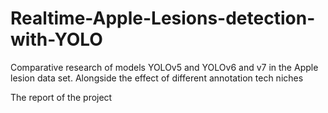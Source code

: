 # Realtime-Apple-Lesions-detection-with-YOLO
Comparative research of models YOLOv5 and YOLOv6 and v7 in the Apple lesion data set. Alongside the effect of different annotation tech niches

The report of the project
